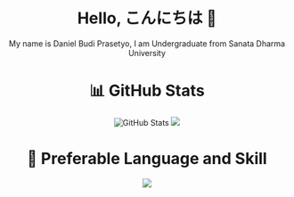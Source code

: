 <div align="center">
  <h1>Hello, こんにちは 👋</h1>
  <p>
    My name is Daniel Budi Prasetyo, I am Undergraduate from Sanata Dharma University
  </p>
  
  <h1>📊 GitHub Stats</h1>
  <img src="https://streak-stats.demolab.com?user=danielprasetyo7952&theme=tokyonight-duo&hide_border=true&border_radius=5" alt="GitHub Stats">
  
  <picture>
    <source
      srcset="https://github-readme-stats.vercel.app/api?username=danielprasetyo7952&show_icons=true&theme=tokyonight"
      media="(prefers-color-scheme: dark)"
    />
    <img src="https://github-readme-stats.vercel.app/api?username=danielprasetyo7952&show_icons=true" />
  </picture>
  
  <h1>📖 Preferable Language and Skill</h1>
<!--   <img src="https://github-readme-stats.vercel.app/api/top-langs/?username=danielprasetyo7952&layout=compact" /> -->
  <img src="https://skillicons.dev/icons?i=java,python,tensorflow,laravel" />
</div>

<!--
**danielprasetyo7952/danielprasetyo7952** is a ✨ _special_ ✨ repository because its `README.md` (this file) appears on your GitHub profile.

Here are some ideas to get you started:

- 🔭 I’m currently working on ...
- 🌱 I’m currently learning ...
- 👯 I’m looking to collaborate on ...
- 🤔 I’m looking for help with ...
- 💬 Ask me about ...
- 📫 How to reach me: ...
- 😄 Pronouns: ...
- ⚡ Fun fact: ...
-->
